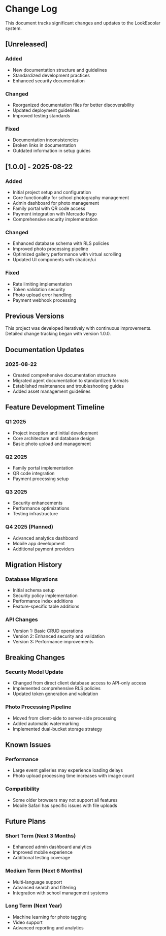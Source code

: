 # Change Log

This document tracks significant changes and updates to the LookEscolar system.

## [Unreleased]

### Added
- New documentation structure and guidelines
- Standardized development practices
- Enhanced security documentation

### Changed
- Reorganized documentation files for better discoverability
- Updated deployment guidelines
- Improved testing standards

### Fixed
- Documentation inconsistencies
- Broken links in documentation
- Outdated information in setup guides

## [1.0.0] - 2025-08-22

### Added
- Initial project setup and configuration
- Core functionality for school photography management
- Admin dashboard for photo management
- Family portal with QR code access
- Payment integration with Mercado Pago
- Comprehensive security implementation

### Changed
- Enhanced database schema with RLS policies
- Improved photo processing pipeline
- Optimized gallery performance with virtual scrolling
- Updated UI components with shadcn/ui

### Fixed
- Rate limiting implementation
- Token validation security
- Photo upload error handling
- Payment webhook processing

## Previous Versions

This project was developed iteratively with continuous improvements. Detailed change tracking began with version 1.0.0.

## Documentation Updates

### 2025-08-22
- Created comprehensive documentation structure
- Migrated agent documentation to standardized formats
- Established maintenance and troubleshooting guides
- Added asset management guidelines

## Feature Development Timeline

### Q1 2025
- Project inception and initial development
- Core architecture and database design
- Basic photo upload and management

### Q2 2025
- Family portal implementation
- QR code integration
- Payment processing setup

### Q3 2025
- Security enhancements
- Performance optimizations
- Testing infrastructure

### Q4 2025 (Planned)
- Advanced analytics dashboard
- Mobile app development
- Additional payment providers

## Migration History

### Database Migrations
- Initial schema setup
- Security policy implementation
- Performance index additions
- Feature-specific table additions

### API Changes
- Version 1: Basic CRUD operations
- Version 2: Enhanced security and validation
- Version 3: Performance improvements

## Breaking Changes

### Security Model Update
- Changed from direct client database access to API-only access
- Implemented comprehensive RLS policies
- Updated token generation and validation

### Photo Processing Pipeline
- Moved from client-side to server-side processing
- Added automatic watermarking
- Implemented dual-bucket storage strategy

## Known Issues

### Performance
- Large event galleries may experience loading delays
- Photo upload processing time increases with image count

### Compatibility
- Some older browsers may not support all features
- Mobile Safari has specific issues with file uploads

## Future Plans

### Short Term (Next 3 Months)
- Enhanced admin dashboard analytics
- Improved mobile experience
- Additional testing coverage

### Medium Term (Next 6 Months)
- Multi-language support
- Advanced search and filtering
- Integration with school management systems

### Long Term (Next Year)
- Machine learning for photo tagging
- Video support
- Advanced reporting and analytics
